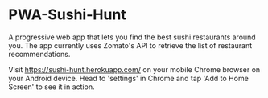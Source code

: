 # PWA-Sushi-Hunt
A progressive web app that lets you find the best sushi restaurants around you. The app currently uses Zomato's API to retrieve the list of restaurant recommendations. 

Visit https://sushi-hunt.herokuapp.com/ on your mobile Chrome browser on your Android device. 
Head to 'settings' in Chrome and tap 'Add to Home Screen' to see it in action.
